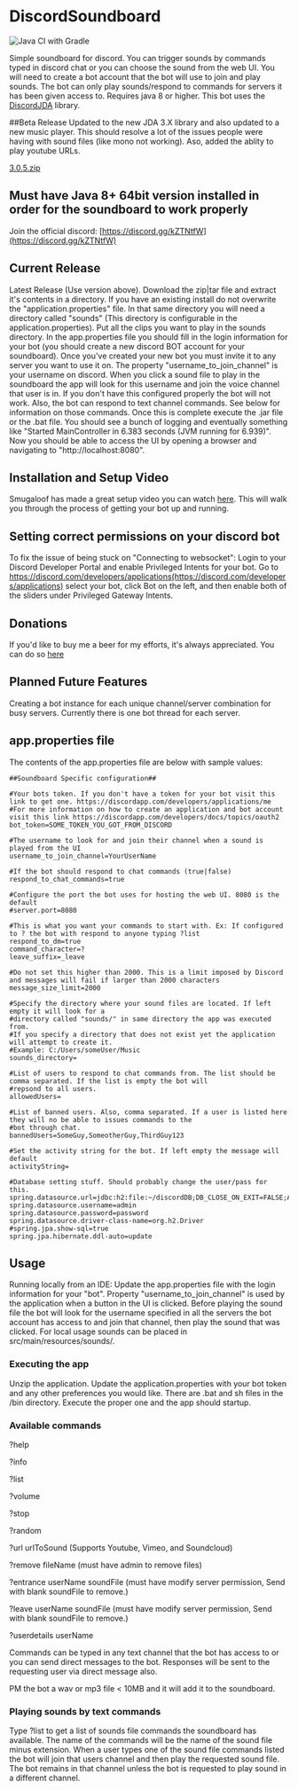 # DiscordSoundboard
![Java CI with Gradle](https://github.com/Darkside138/DiscordSoundboard/workflows/Java%20CI%20with%20Gradle/badge.svg)

Simple soundboard for discord. You can trigger sounds by commands typed in discord chat or you can 
choose the sound from the web UI. You will need to create a bot account that the bot will use to join 
and play sounds. The bot can only play sounds/respond to commands for servers it has been given access to. 
Requires java 8 or higher. This bot uses the [DiscordJDA](https://github.com/DV8FromTheWorld/JDA) library.

##Beta Release
Updated to the new JDA 3.X library and also updated to a new music player. This should resolve a lot of the issues people were having with sound files (like mono not working). Aso, added the ablity to play youtube URLs.

[3.0.5.zip](https://github.com/Darkside138/DiscordSoundboard/releases/download/3.0.5/discordSoundboard.zip)

## Must have Java 8+ 64bit version installed in order for the soundboard to work properly

Join the official discord: [https://discord.gg/kZTNtfW](https://discord.gg/kZTNtfW)

## Current Release
Latest Release (Use version above). 
Download the zip|tar file and extract it's contents in a directory. If you have an existing install do not overwrite 
the "application.properties" file. In that same directory you will need a directory called "sounds" (This directory is 
configurable in the application.properties). Put all the clips you 
want to play in the sounds directory. In the app.properties file you should fill in the login information for 
your bot (you should create a new discord BOT account for your soundboard). Once you've created your new bot you must invite 
it to any server you want to use it on. The property "username_to_join_channel" is your username on discord. 
When you click a sound file to play in the soundboard the app will look for this username and join the voice 
channel that user is in. If you don't have this configured properly the bot will not work. Also, the bot can 
respond to text channel commands. See below for information on those commands. Once this is complete execute 
the .jar file or the .bat file. You should see a bunch of logging and eventually something like 
"Started MainController in 6.383 seconds (JVM running for 6.939)". Now you should be able to access the UI by 
opening a browser and navigating to "http://localhost:8080".

## Installation and Setup Video
Smugaloof has made a great setup video you can watch [here](https://www.youtube.com/watch?v=DQSXP9AgYvw). 
This will walk you through the process of getting your bot up and running.

## Setting correct permissions on your discord bot
To fix the issue of being stuck on "Connecting to websocket":
Login to your Discord Developer Portal and enable Privileged Intents for your bot. Go to https://discord.com/developers/applications(https://discord.com/developers/applications) select your bot, click Bot on the left, and then enable both of the sliders under Privileged Gateway Intents.

## Donations
If you'd like to buy me a beer for my efforts, it's always appreciated. You can do so [here](https://www.paypal.me/DFurrer)

## Planned Future Features
Creating a bot instance for each unique channel/server combination for busy servers. Currently there is one bot thread for each server.

## app.properties file
The contents of the app.properties file are below with sample values:
```
##Soundboard Specific configuration##

#Your bots token. If you don't have a token for your bot visit this link to get one. https://discordapp.com/developers/applications/me
#For more information on how to create an application and bot account visit this link https://discordapp.com/developers/docs/topics/oauth2
bot_token=SOME_TOKEN_YOU_GOT_FROM_DISCORD

#The username to look for and join their channel when a sound is played from the UI
username_to_join_channel=YourUserName

#If the bot should respond to chat commands (true|false)
respond_to_chat_commands=true

#Configure the port the bot uses for hosting the web UI. 8080 is the default
#server.port=8080

#This is what you want your commands to start with. Ex: If configured to ? the bot with respond to anyone typing ?list
respond_to_dm=true
command_character=?
leave_suffix=_leave

#Do not set this higher than 2000. This is a limit imposed by Discord and messages will fail if larger than 2000 characters
message_size_limit=2000

#Specify the directory where your sound files are located. If left empty it will look for a
#directory called "sounds/" in same directory the app was executed from.
#If you specify a directory that does not exist yet the application will attempt to create it.
#Example: C:/Users/someUser/Music
sounds_directory=

#List of users to respond to chat commands from. The list should be comma separated. If the list is empty the bot will
#repsond to all users.
allowedUsers=

#List of banned users. Also, comma separated. If a user is listed here they will no be able to issues commands to the
#bot through chat.
bannedUsers=SomeGuy,SomeotherGuy,ThirdGuy123

#Set the activity string for the bot. If left empty the message will default
activityString=

#Database setting stuff. Should probably change the user/pass for this.
spring.datasource.url=jdbc:h2:file:~/discordDB;DB_CLOSE_ON_EXIT=FALSE;AUTO_RECONNECT=TRUE
spring.datasource.username=admin
spring.datasource.password=password
spring.datasource.driver-class-name=org.h2.Driver
#spring.jpa.show-sql=true
spring.jpa.hibernate.ddl-auto=update
```

## Usage
Running locally from an IDE: Update the app.properties file with the login information for your "bot". Property 
"username_to_join_channel" is used by the application when a button in the UI is clicked. Before playing the 
sound file the bot will look for the username specified in all the servers the bot account has access to and 
join that channel, then play the sound that was clicked. For local usage sounds can be placed in src/main/resources/sounds/.

### Executing the app
Unzip the application. Update the application.properties with your bot token and any other preferences you would like. There are .bat and sh files in the /bin directory. Execute the proper one and the app should startup.

### Available commands
?help

?info

?list

?volume

?stop

?random

?url urlToSound (Supports Youtube, Vimeo, and Soundcloud)

?remove fileName (must have admin to remove files)

?entrance userName soundFile (must have modify server permission, Send with blank soundFile to remove.)

?leave userName soundFile (must have modify server permission, Send with blank soundFile to remove.)

?userdetails userName

Commands can be typed in any text channel that the bot has access to or you can send direct messages to the bot.
Responses will be sent to the requesting user via direct message also.

PM the bot a wav or mp3 file < 10MB and it will add it to the soundboard.

### Playing sounds by text commands
Type ?list to get a list of sounds file commands the soundboard has available. The name of the commands will 
be the name of the sound file minus extension. When a user types one of the sound file commands listed the bot 
will join that users channel and then play the requested sound file. The bot remains in that channel unless the 
bot is requested to play sound in a different channel.
